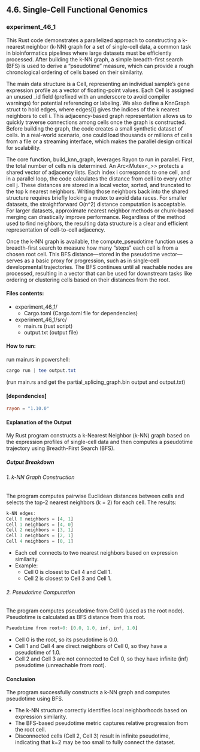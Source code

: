 ## 4.6. Single-Cell Functional Genomics

### experiment_46_1

This Rust code demonstrates a parallelized approach to constructing a k-nearest neighbor (k-NN) graph for a set of single-cell data, a common task in bioinformatics pipelines where large datasets must be efficiently processed. After building the k-NN graph, a simple breadth-first search (BFS) is used to derive a “pseudotime” measure, which can provide a rough chronological ordering of cells based on their similarity.

The main data structure is a Cell, representing an individual sample’s gene expression profile as a vector of floating-point values. Each Cell is assigned an unused _id field (prefixed with an underscore to avoid compiler warnings) for potential referencing or labeling. We also define a KnnGraph struct to hold edges, where edges[i] gives the indices of the k nearest neighbors to cell i. This adjacency-based graph representation allows us to quickly traverse connections among cells once the graph is constructed. Before building the graph, the code creates a small synthetic dataset of cells. In a real-world scenario, one could load thousands or millions of cells from a file or a streaming interface, which makes the parallel design critical for scalability.

The core function, build_knn_graph, leverages Rayon to run in parallel. First, the total number of cells n is determined. An Arc<Mutex<_>> protects a shared vector of adjacency lists. Each index i corresponds to one cell, and in a parallel loop, the code calculates the distance from cell i to every other cell j. These distances are stored in a local vector, sorted, and truncated to the top k nearest neighbors. Writing those neighbors back into the shared structure requires briefly locking a mutex to avoid data races. For smaller datasets, the straightforward O(n^2) distance computation is acceptable. For larger datasets, approximate nearest neighbor methods or chunk-based merging can drastically improve performance. Regardless of the method used to find neighbors, the resulting data structure is a clear and efficient representation of cell-to-cell adjacency.

Once the k-NN graph is available, the compute_pseudotime function uses a breadth-first search to measure how many “steps” each cell is from a chosen root cell. This BFS distance—stored in the pseudotime vector—serves as a basic proxy for progression, such as in single-cell developmental trajectories. The BFS continues until all reachable nodes are processed, resulting in a vector that can be used for downstream tasks like ordering or clustering cells based on their distances from the root.

#### Files contents:
* experiment_46_1/
  * Cargo.toml (Cargo.toml file for dependencies)
* experiment_46_1/src/
  * main.rs (rust script)
  * output.txt (output file)

#### How to run:

run main.rs in powershell:

```powershell
cargo run | tee output.txt
```
(run main.rs and get the partial_splicing_graph.bin output and output.txt)

#### [dependencies]

```toml
rayon = "1.10.0"
```

#### Explanation of the Output
My Rust program constructs a k-Nearest Neighbor (k-NN) graph based on the expression profiles of single-cell data and then computes a pseudotime trajectory using Breadth-First Search (BFS).

##### Output Breakdown

###### 1. k-NN Graph Construction
The program computes pairwise Euclidean distances between cells and selects the top-2 nearest neighbors (k = 2) for each cell. The results:

```rust
k-NN edges:
Cell 0 neighbors = [4, 1]
Cell 1 neighbors = [4, 0]
Cell 2 neighbors = [3, 1]
Cell 3 neighbors = [2, 1]
Cell 4 neighbors = [0, 1]
```

* Each cell connects to two nearest neighbors based on expression similarity.
* Example:
  * Cell 0 is closest to Cell 4 and Cell 1.
  * Cell 2 is closest to Cell 3 and Cell 1.

###### 2. Pseudotime Computation
The program computes pseudotime from Cell 0 (used as the root node). Pseudotime is calculated as BFS distance from this root.

```rust
Pseudotime from root=0: [0.0, 1.0, inf, inf, 1.0]
```

* Cell 0 is the root, so its pseudotime is 0.0.
* Cell 1 and Cell 4 are direct neighbors of Cell 0, so they have a pseudotime of 1.0.
* Cell 2 and Cell 3 are not connected to Cell 0, so they have infinite (inf) pseudotime (unreachable from root).

#### Conclusion
The program successfully constructs a k-NN graph and computes pseudotime using BFS.

* The k-NN structure correctly identifies local neighborhoods based on expression similarity.
* The BFS-based pseudotime metric captures relative progression from the root cell.
* Disconnected cells (Cell 2, Cell 3) result in infinite pseudotime, indicating that k=2 may be too small to fully connect the dataset.

